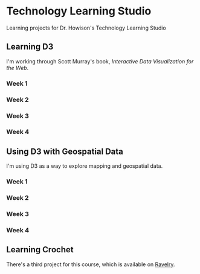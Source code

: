 # Technology Learning Studio
Learning projects for Dr. Howison's Technology Learning Studio

## Learning D3
I'm working through Scott Murray's book, *Interactive Data Visualization for the Web*.

### Week 1

### Week 2

### Week 3

### Week 4

## Using D3 with Geospatial Data
I'm using D3 as a way to explore mapping and geospatial data.

### Week 1

### Week 2

### Week 3

### Week 4

## Learning Crochet
There's a third project for this course, which is available on [Ravelry](http://www.ravelry.com/projects/allyro/wonderland-sampler-scarf).

